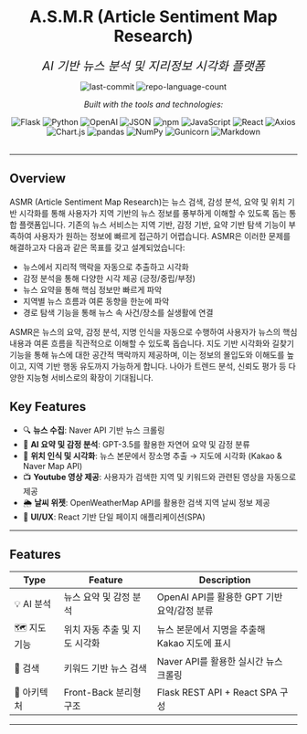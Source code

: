 <div id="top">

<!-- HEADER STYLE: CLASSIC -->
<div align="center">


# A.S.M.R (Article Sentiment Map Research)

<em style="font-size: 1.5em;">AI 기반 뉴스 분석 및 지리정보 시각화 플랫폼</em>

<!-- BADGES -->
<img src="https://img.shields.io/github/last-commit/leegitae00/Search_FE?style=flat&logo=git&logoColor=white&color=0080ff" alt="last-commit">
<img src="https://img.shields.io/github/languages/count/leegitae00/Search_FE?style=flat&color=0080ff" alt="repo-language-count">

<em>Built with the tools and technologies:</em>

<img src="https://img.shields.io/badge/Flask-000000.svg?style=flat&logo=Flask&logoColor=white" alt="Flask">
<img src="https://img.shields.io/badge/Python-3776AB.svg?style=flat&logo=Python&logoColor=white" alt="Python">
<img src="https://img.shields.io/badge/OpenAI-412991.svg?style=flat&logo=OpenAI&logoColor=white" alt="OpenAI">
<img src="https://img.shields.io/badge/JSON-000000.svg?style=flat&logo=JSON&logoColor=white" alt="JSON">
<img src="https://img.shields.io/badge/npm-CB3837.svg?style=flat&logo=npm&logoColor=white" alt="npm">
<img src="https://img.shields.io/badge/JavaScript-F7DF1E.svg?style=flat&logo=JavaScript&logoColor=black" alt="JavaScript">
<img src="https://img.shields.io/badge/React-61DAFB.svg?style=flat&logo=React&logoColor=black" alt="React">
<img src="https://img.shields.io/badge/Axios-5A29E4.svg?style=flat&logo=Axios&logoColor=white" alt="Axios">
<img src="https://img.shields.io/badge/Chart.js-FF6384.svg?style=flat&logo=chartdotjs&logoColor=white" alt="Chart.js">
<img src="https://img.shields.io/badge/pandas-150458.svg?style=flat&logo=pandas&logoColor=white" alt="pandas">
<img src="https://img.shields.io/badge/NumPy-013243.svg?style=flat&logo=NumPy&logoColor=white" alt="NumPy">
<img src="https://img.shields.io/badge/Gunicorn-499848.svg?style=flat&logo=Gunicorn&logoColor=white" alt="Gunicorn">
<img src="https://img.shields.io/badge/Markdown-000000.svg?style=flat&logo=Markdown&logoColor=white" alt="Markdown">

</div>
<br>

---

## Overview

ASMR (Article Sentiment Map Research)는 뉴스 검색, 감성 분석, 요약 및 위치 기반 시각화를 통해 사용자가 지역 기반의 뉴스 정보를 풍부하게 이해할 수 있도록 돕는 통합 플랫폼입니다.
기존의 뉴스 서비스는 지역 기반, 감정 기반, 요약 기반 탐색 기능이 부족하여 사용자가 원하는 정보에 빠르게 접근하기 어렵습니다. ASMR은 이러한 문제를 해결하고자 다음과 같은 목표를 갖고 설계되었습니다:
- 뉴스에서 지리적 맥락을 자동으로 추출하고 시각화
- 감정 분석을 통해 다양한 시각 제공 (긍정/중립/부정)
- 뉴스 요약을 통해 핵심 정보만 빠르게 파악
- 지역별 뉴스 흐름과 여론 동향을 한눈에 파악
- 경로 탐색 기능을 통해 뉴스 속 사건/장소를 실생활에 연결

ASMR은 뉴스의 요약, 감정 분석, 지명 인식을 자동으로 수행하여 사용자가 뉴스의 핵심 내용과 여론 흐름을 직관적으로 이해할 수 있도록 돕습니다. 지도 기반 시각화와 길찾기 기능을 통해 뉴스에 대한 공간적 맥락까지 제공하며, 이는 정보의 몰입도와 이해도를 높이고, 지역 기반 행동 유도까지 가능하게 합니다. 나아가 트렌드 분석, 신뢰도 평가 등 다양한 지능형 서비스로의 확장이 기대됩니다.


## Key Features

- 🔍 **뉴스 수집**: Naver API 기반 뉴스 크롤링
- 🧠 **AI 요약 및 감정 분석**: GPT-3.5를 활용한 자연어 요약 및 감정 분류
- 📍 **위치 인식 및 시각화**: 뉴스 본문에서 장소명 추출 → 지도에 시각화 (Kakao & Naver Map API)
- 📺 **Youtube 영상 제공**: 사용자가 검색한 지역 및 키워드와 관련된 영상을 자동으로 제공 
- 🌦️ **날씨 위젯**: OpenWeatherMap API를 활용한 검색 지역 날씨 정보 제공
- 💬 **UI/UX**: React 기반 단일 페이지 애플리케이션(SPA)


---

## Features

| Type      | Feature           | Description                      |
| --------- | ----------------- | -------------------------------- |
| 💡 AI 분석  | 뉴스 요약 및 감정 분석     | OpenAI API를 활용한 GPT 기반 요약/감정 분류  |
| 🗺️ 지도 기능 | 위치 자동 추출 및 지도 시각화 | 뉴스 본문에서 지명을 추출해 Kakao 지도에 표시     |
| 🔎 검색     | 키워드 기반 뉴스 검색      | Naver API를 활용한 실시간 뉴스 크롤링        |
| 🔌 아키텍처   | Front-Back 분리형 구조 | Flask REST API + React SPA 구성    |


---


